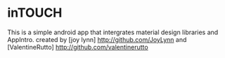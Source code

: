 # inTOUCH
This is a simple android app that intergrates material design libraries and AppIntro.
created by [joy lynn] http://github.com/JoyLynn and [ValentineRutto] http://github.com/valentinerutto
